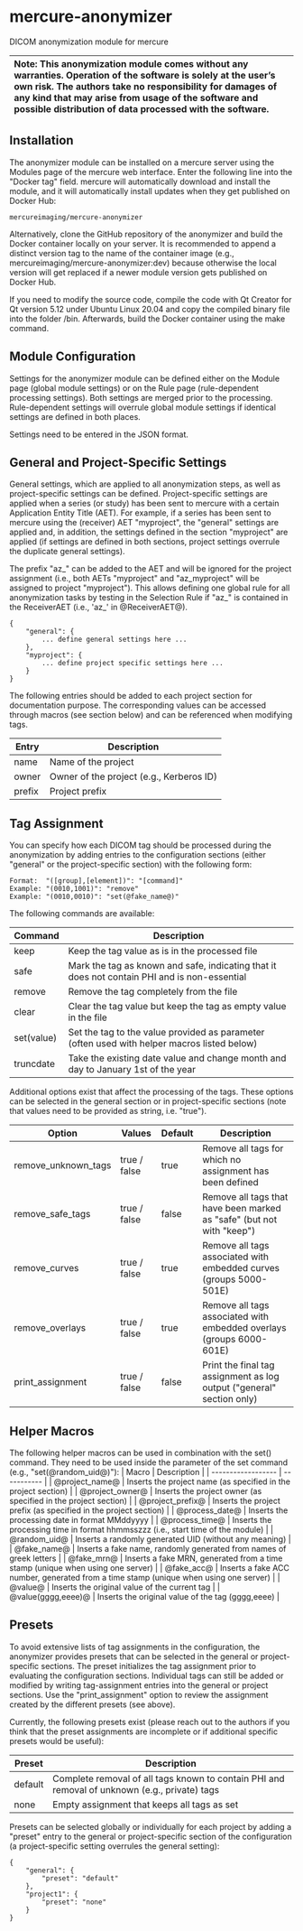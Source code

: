 # mercure-anonymizer
DICOM anonymization module for mercure

| **Note:** This anonymization module comes without any warranties. Operation of the software is solely at the user’s own risk. The authors take no responsibility for damages of any kind that may arise from usage of the software and possible distribution of data processed with the software. |
| :--- |

## Installation

The anonymizer module can be installed on a mercure server using the Modules page of the mercure web interface. Enter the following line into the "Docker tag" field. mercure will automatically download and install the module, and it will automatically install updates when they get published on Docker Hub:
```
mercureimaging/mercure-anonymizer
```
Alternatively, clone the GitHub repository of the anonymizer and build the Docker container locally on your server. It is recommended to append a distinct version tag to the name of the container image (e.g., mercureimaging/mercure-anonymizer:dev) because otherwise the local version will get replaced if a newer module version gets published on Docker Hub.

If you need to modify the source code, compile the code with Qt Creator for Qt version 5.12 under Ubuntu Linux 20.04 and copy the compiled binary file into the folder /bin. Afterwards, build the Docker container using the make command.

## Module Configuration

Settings for the anonymizer module can be defined either on the Module page (global module settings) or on the Rule page (rule-dependent processing settings). Both settings are merged prior to the processing. Rule-dependent settings will overrule global module settings if identical settings are defined in both places.

Settings need to be entered in the JSON format.

## General and Project-Specific Settings

General settings, which are applied to all anonymization steps, as well as project-specific settings can be defined. Project-specific settings are applied when a series (or study) has been sent to mercure with a certain Application Entity Title (AET). For example, if a series has been sent to mercure using the (receiver) AET "myproject", the "general" settings are applied and, in addition, the settings defined in the section "myproject" are applied (if settings are defined in both sections, project settings overrule the duplicate general settings).

The prefix "az_" can be added to the AET and will be ignored for the project assignment (i.e., both AETs "myproject" and "az_myproject" will be assigned to project "myproject"). This allows defining one global rule for all anonymization tasks by testing in the Selection Rule if "az_" is contained in the ReceiverAET (i.e., 'az_' in @ReceiverAET@).

```
{
    "general": {
        ... define general settings here ...
    },
    "myproject": {
        ... define project specific settings here ...
    }
}
```

The following entries should be added to each project section for documentation purpose. The corresponding values can be accessed through macros (see section below) and can be referenced when modifying tags.

| Entry       | Description |
| ----------- | ----------- |
| name        | Name of the project |
| owner       | Owner of the project (e.g., Kerberos ID) |
| prefix      | Project prefix |

## Tag Assignment

You can specify how each DICOM tag should be processed during the anonymization by adding entries to the configuration sections (either "general" or the project-specific section) with the following form:
```
Format:  "([group],[element])": "[command]"
Example: "(0010,1001)": "remove"
Example: "(0010,0010)": "set(@fake_name@)"
``` 
The following commands are available:

| Command     | Description |
| ----------- | ----------- |
| keep        | Keep the tag value as is in the processed file |
| safe        | Mark the tag as known and safe, indicating that it does not contain PHI and is non-essential |
| remove      | Remove the tag completely from the file |
| clear       | Clear the tag value but keep the tag as empty value in the file |
| set(value)  | Set the tag to the value provided as parameter (often used with helper macros listed below) |
| truncdate   | Take the existing date value and change month and day to January 1st of the year |

Additional options exist that affect the processing of the tags. These options can be selected in the general section or in project-specific sections (note that values need to be provided as string, i.e. "true").

| Option              | Values       | Default | Description |
| ------------------- | ------------ | ------- | ----------- |
| remove_unknown_tags | true / false | true    | Remove all tags for which no assignment has been defined  |
| remove_safe_tags    | true / false | false   | Remove all tags that have been marked as "safe" (but not with "keep")  |
| remove_curves       | true / false | true    | Remove all tags associated with embedded curves (groups 5000-501E) |
| remove_overlays     | true / false | true    | Remove all tags associated with embedded overlays (groups 6000-601E) |
| print_assignment    | true / false | false   | Print the final tag assignment as log output ("general" section only) |

## Helper Macros

The following helper macros can be used in combination with the set() command. They need to be used inside the parameter of the set command (e.g., "set(@random_uid@)"):
| Macro              | Description |
| ------------------ | ----------- |
| @project_name@     | Inserts the project name (as specified in the project section) |
| @project_owner@    | Inserts the project owner (as specified in the project section) |
| @project_prefix@   | Inserts the project prefix (as specified in the project section) |
| @process_date@     | Inserts the processing date in format MMddyyyy |
| @process_time@     | Inserts the processing time in format hhmmsszzz (i.e., start time of the module) |
| @random_uid@       | Inserts a randomly generated UID (without any meaning) |
| @fake_name@        | Inserts a fake name, randomly generated from names of greek letters |
| @fake_mrn@         | Inserts a fake MRN, generated from a time stamp (unique when using one server)  |
| @fake_acc@         | Inserts a fake ACC number, generated from a time stamp (unique when using one server)  |
| @value@            | Inserts the original value of the current tag |
| @value(gggg,eeee)@ | Inserts the original value of the tag (gggg,eeee) |

## Presets

To avoid extensive lists of tag assignments in the configuration, the anonymizer provides presets that can be selected in the general or project-specific sections. The preset initializes the tag assignment prior to evaluating the configuration sections. Individual tags can still be added or modified by writing tag-assignment entries into the general or project sections. Use the "print_assignment" option to review the assignment created by the different presets (see above).

Currently, the following presets exist (please reach out to the authors if you think that the preset assignments are incomplete or if additional specific presets would be useful):

| Preset      | Description |
| ----------- | ----------- |
| default     | Complete removal of all tags known to contain PHI and removal of unknown (e.g., private) tags |
| none        | Empty assignment that keeps all tags as set |

Presets can be selected globally or individually for each project by adding a "preset" entry to the general or project-specific section of the configuration (a project-specific setting overrules the general setting):
```
{
    "general": {
        "preset": "default"
    },
    "project1": {
        "preset": "none"
    }
}
```
